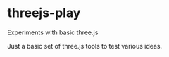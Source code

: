 # threejs-play
Experiments with basic three.js

Just a basic set of three.js tools to test various ideas.
